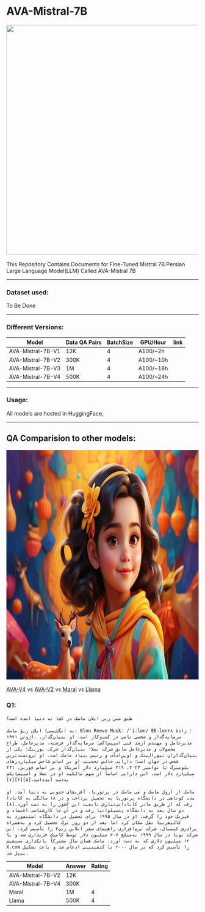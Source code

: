 # AVA-Mistral-7B

 <img src="https://github.com/mehdihosseinimoghadam/AVA-Mistral-7B/blob/main/AVA.png" height="600" width="940" >

This Repository Contains Documents for Fine-Tuned Mistral 7B Persian Large Language Model(LLM) Called AVA-Mistral 7B

-------------------------------------------------
### Dataset used:

To Be Done

-------------------------------------------------

### Different Versions:

| Model  | Data QA Pairs | BatchSize | GPU/Hour  | link |
| ------ | ------ |------ | ------ | ------ | 
| AVA-Mistral-7B-V1  | 12K | 4 | A100/~2h | |
| AVA-Mistral-7B-V2  | 300K | 4 | A100/~10h | | 
| AVA-Mistral-7B-V3  | 1M | 4 | A100/~18h | |
| AVA-Mistral-7B-V4  | 500K | 4 | A100/~24h | | 

-------------------------------------------------

### Usage:

All models are hosted in HuggingFace, 

-------------------------------------------------

## QA Comparision to other models:

 <img src="https://github.com/mehdihosseinimoghadam/AVA-Mistral-7B/blob/main/AVA2.jpg" height="600" width="940" >


[AVA-V4](https://huggingface.co/MehdiHosseiniMoghadam/AVA-Mistral-7B-V4) vs [AVA-V2](https://huggingface.co/MehdiHosseiniMoghadam/AVA-Mistral-7B-V2) vs [Maral](https://huggingface.co/MaralGPT/Maral-7B-alpha-1) vs  [Llama](https://huggingface.co/hdeldar/llama-2-7b-persian-text-1k)

### Q1: 
```
طبق متن زیر ایلان ماسک در کجا به دنیا امده است؟

ایلان ریوْ ماسک (به انگلیسی: Elon Reeve Musk؛ ‎/ˈiːlɒn/‎ EE-lon؛ زادهٔ ۲۸ ژوئن ۱۹۷۱)، سرمایه‌گذار و شخصی نامی در کسب‌وکار است. او بنیان‌گذار، مدیرعامل و مهندس ارشدِ فنی اسپیس‌اکس؛ سرمایه‌گذار فرشته، مدیرعامل، طراح محصولات و مدیرعامل سابق شرکت تسلا؛ بنیان‌گذار شرکت بورینگ؛ یکی از بنیان‌گذاران نیورالینک و اوپن‌ای‌آی و رئیس بنیاد ماسک است. او ثروتمندترین شخص در جهان است؛ دارایی خالص تخمینی او بر اساس شاخص میلیاردرهای بلومبرگ تا نوامبر ۲۰۲۳، ۲۱۹ میلیارد دلار آمریکا و بر اساس فوربز، ۲۴۱ میلیارد دلار است. این دارایی اساساً از سهم مالکیت او در تسلا و اسپیس‌ایکس به‌دست آمده‌است.[۵][۶][۷]

ماسک از ارول ماسک و می ماسک در پرتوریا، آفریقای جنوبی به دنیا آمد. او مدت کوتاهی در دانشگاه پرتوریا به تحصیل پرداخت و در ۱۸ سالگی به کانادا رفت که از طریق مادر کانادایی‌تبارش تابعیت این کشور را به دست آورد.[۸] دو سال بعد به دانشگاه پنسیلوانیا رفت و در آن جا کارشناسی اقتصاد و فیزیک خود را گرفت. او در سال ۱۹۹۵ برای تحصیل در دانشگاه استنفورد به کالیفرنیا نقل مکان کرد اما بعد از دو روز ترک تحصیل کرد و به‌همراه برادرش کیمبال، شرکت نرم‌افزاری راهنمای سفر آنلاین زیپ۲ را تأسیس کرد. این شرکت نوپا در سال ۱۹۹۹ به‌مبلغ ۳۰۷ میلیون دلار توسط کامپک خریداری شد و با ۱۲ میلیون دلاری که به دست آورد، ماسک همان سال مشترکاً بانکداری مستقیم X.com را تأسیس کرد که در سال ۲۰۰۰ با کنفینیتی ادغام شد و باعث تشکیل پی‌پل شد.

```

| Model  | Answer | Rating | 
| ------ | ------ |------ | 
| AVA-Mistral-7B-V2  | 12K | 
| AVA-Mistral-7B-V4  | 300K | 
| Maral  | 1M | 4 |
| Llama  | 500K | 4 | 



 
